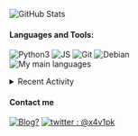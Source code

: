 ![GitHub Stats](https://github-readme-stats.vercel.app/api?username=xavipk&hide_border=true&count_private=true&show_icons=true&theme=dark)

#### Languages and Tools:
![Python3](https://img.shields.io/badge/-Py3-000000?style=for-the-badge&logo=Python&logoColor=cyan)
![JS](https://img.shields.io/badge/-JS-000000?style=for-the-badge&logo=JavaScript&logoColor=yellow)
![Git](https://img.shields.io/badge/-Git-000000?style=for-the-badge&logo=Git&logoColor=red)
![Debian](https://img.shields.io/badge/-Debian-000000?style=for-the-badge&logo=Debian&logoColor=white)<br/>
![My main languages](https://github-readme-stats.vercel.app/api/top-langs/?username=xavipk&hide_border=true&hide=stars&theme=dark&show_icons=true&layout=compact)

<details>
  <summary>Recent Activity</summary>

### None. (for now 😅)
</details>

#### Contact me
[![Blog?](https://img.shields.io/badge/-Blog-000000?style=for-the-badge&logo=rss&logoColor=red)][website]
[![twitter : @x4v1pk](https://img.shields.io/badge/%40x4v1pk-000000?style=for-the-badge&logo=twitter&logoColor=cyan)][twitter]
<!--[![email : xavipk@pm.me](https://img.shields.io/badge/-xavipk%40pm%2Eme-000000?style=for-the-badge&logo=protonmail&logoColor=blueviolet)](mailto:xavipk@pm.me)-->

[website]: https://xavipk.github.io/refactored-memory/
[twitter]: https://twitter.com/x4v1pk
